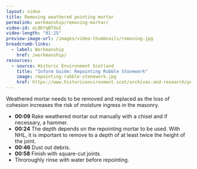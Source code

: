 ```yaml
---
layout: video
title: Removing weathered pointing mortar
permalink: workmanship/removing-mortar/
video-id: oL8KYqBTXoI
video-length: "01:25"
preview-image-url: /images/video-thumbnails/removing.jpg
breadcrumb-links: 
  - label: Workmanship
    href: /workmanship/
resources:
  - source: Historic Environment Scotland
    title: "Inform Guide: Repointing Rubble Stonework"
    image: repointing-rubble-stonework.jpg
    href: https://www.historicenvironment.scot/archives-and-research/publications/publication/?publicationid=b6cb68de-3207-4786-a0d8-a595010402fa
---
```


Weathered mortar needs to be removed and replaced as the loss of cohesion increases the risk of moisture ingress in the masonry.

* **00:09** Rake weathered mortar out manually with a chisel and if necessary, a hammer.
* **00:24** The depth depends on the repointing mortar to be used. With NHL, it is important to remove to a depth of at least twice the height of the joint.
* **00:46** Dust out debris.
* **00:58** Finish with square-cut joints.
* Throroughly rinse with water before repointing.

